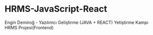 # HRMS-JavaScript-React
Engin Demiroğ - Yazılımcı Geliştirme (JAVA + REACT) Yetiştirme Kampı HRMS Projesi(Frontend)
